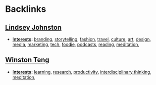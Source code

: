 
# Backlinks
## [Lindsey Johnston](<Lindsey Johnston.md>)
- **[Interests](<Interests.md>):** [branding](<branding.md>), [storytelling](<storytelling.md>), [fashion](<fashion.md>), [travel](<travel.md>), [culture](<culture.md>), [art](<art.md>), [design](<design.md>), [media](<media.md>), [marketing](<marketing.md>), [tech](<tech.md>), [foodie](<foodie.md>), [podcasts](<podcasts.md>), [reading](<reading.md>), [meditation](<meditation.md>),

## [Winston Teng](<Winston Teng.md>)
- **[Interests](<Interests.md>):** [learning](<learning.md>), [research](<research.md>), [productivity](<productivity.md>), [interdisciplinary thinking](<interdisciplinary thinking.md>), [meditation](<meditation.md>),

